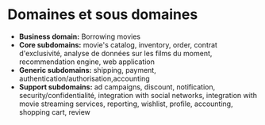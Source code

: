 # Domaines et sous domaines
- **Business domain:** Borrowing movies
- **Core subdomains:** movie's catalog, inventory, order, contrat d'exclusivité, analyse de données sur les films du moment, recommendation engine, web application
- **Generic subdomains:** shipping, payment, authentication/authorisation,accounting
- **Support subdomains:** ad campaigns, discount, notification, security/confidentialité, integration with social networks, integration with movie streaming services, reporting, wishlist, profile, accounting, shopping cart, review
